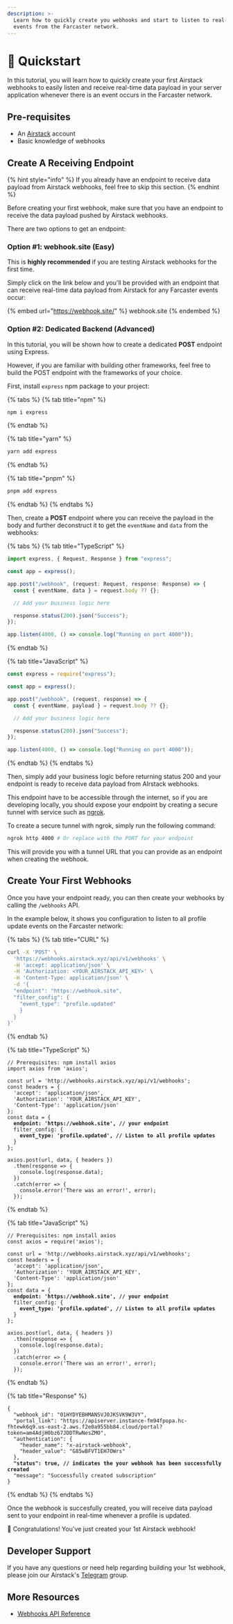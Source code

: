```yaml
---
description: >-
  Learn how to quickly create you webhooks and start to listen to real-time
  events from the Farcaster network.
---
```


# 🚀 Quickstart

In this tutorial, you will learn how to quickly create your first Airstack webhooks to easily listen and receive real-time data payload in your server application whenever there is an event occurs in the Farcaster network.

## Pre-requisites

- An [Airstack](https://airstack.xyz/) account
- Basic knowledge of webhooks

## Create A Receiving Endpoint

{% hint style="info" %}
If you already have an endpoint to receive data payload from Airstack webhooks, feel free to skip this section.
{% endhint %}

Before creating your first webhook, make sure that you have an endpoint to receive the data payload pushed by Airstack webhooks.

There are two options to get an endpoint:

### Option #1: webhook.site (Easy)

This is **highly recommended** if you are testing Airstack webhooks for the first time.

Simply click on the link below and you'll be provided with an endpoint that can receive real-time data payload from Airstack for any Farcaster events occur:

{% embed url="https://webhook.site/" %}
webhook.site
{% endembed %}

### Option #2: Dedicated Backend (Advanced)

In this tutorial, you will be shown how to create a dedicated **POST** endpoint using Express.

However, if you are familiar with building other frameworks, feel free to build the POST endpoint with the frameworks of your choice.

First, install `express` npm package to your project:

{% tabs %}
{% tab title="npm" %}

```sh
npm i express
```

{% endtab %}

{% tab title="yarn" %}

```sh
yarn add express
```

{% endtab %}

{% tab title="pnpm" %}

```sh
pnpm add express
```

{% endtab %}
{% endtabs %}

Then, create a **POST** endpoint where you can receive the payload in the body and further deconstruct it to get the `eventName` and `data` from the webhooks:

{% tabs %}
{% tab title="TypeScript" %}

```typescript
import express, { Request, Response } from "express";

const app = express();

app.post("/webhook", (request: Request, response: Response) => {
  const { eventName, data } = request.body ?? {};

  // Add your business logic here

  response.status(200).json("Success");
});

app.listen(4000, () => console.log("Running on port 4000"));
```

{% endtab %}

{% tab title="JavaScript" %}

```javascript
const express = require("express");

const app = express();

app.post("/webhook", (request, response) => {
  const { eventName, payload } = request.body ?? {};

  // Add your business logic here

  response.status(200).json("Success");
});

app.listen(4000, () => console.log("Running on port 4000"));
```

{% endtab %}
{% endtabs %}

Then, simply add your business logic before returning status 200 and your endpoint is ready to receive data payload from AIrstack webhooks.

This endpoint have to be accessible through the internet, so if you are developing locally, you should expose your endpoint by creating a secure tunnel with service such as [ngrok](https://ngrok.com).

To create a secure tunnel with ngrok, simply run the following command:

```sh
ngrok http 4000 # Or replace with the PORT for your endpoint
```

This will provide you with a tunnel URL that you can provide as an endpoint when creating the webhook.

## Create Your First Webhooks

Once you have your endpoint ready, you can then create your webhooks by calling the `/webhooks` API.

In the example below, it shows you configuration to listen to all profile update events on the Farcaster network:

{% tabs %}
{% tab title="CURL" %}

```sh
curl -X 'POST' \
  'https://webhooks.airstack.xyz/api/v1/webhooks' \
  -H 'accept: application/json' \
  -H 'Authorization: <YOUR_AIRSTACK_API_KEY>' \
  -H 'Content-Type: application/json' \
  -d '{
  "endpoint": "https://webhook.site",
  "filter_config": {
    "event_type": "profile.updated"
    }
  }
}'
```

{% endtab %}

{% tab title="TypeScript" %}

<pre class="language-typescript"><code class="lang-typescript">// Prerequisites: npm install axios
import axios from 'axios';

const url = 'http://webhooks.airstack.xyz/api/v1/webhooks';
const headers = {
  'accept': 'application/json',
  'Authorization': 'YOUR_AIRSTACK_API_KEY',
  'Content-Type': 'application/json'
};
const data = {
<strong>  endpoint: 'https://webhook.site', // your endpoint
</strong>  filter_config: {
<strong>    event_type: 'profile.updated', // Listen to all profile updates
</strong>  }
};

axios.post(url, data, { headers })
  .then(response => {
    console.log(response.data);
  })
  .catch(error => {
    console.error('There was an error!', error);
  });
</code></pre>

{% endtab %}

{% tab title="JavaScript" %}

<pre class="language-javascript"><code class="lang-javascript">// Prerequisites: npm install axios
const axios = require('axios');

const url = 'http://webhooks.airstack.xyz/api/v1/webhooks';
const headers = {
  'accept': 'application/json',
  'Authorization': 'YOUR_AIRSTACK_API_KEY',
  'Content-Type': 'application/json'
};
const data = {
<strong>  endpoint: 'https://webhook.site', // your endpoint
</strong>  filter_config: {
<strong>    event_type: 'profile.updated', // Listen to all profile updates
</strong>  }
};

axios.post(url, data, { headers })
  .then(response => {
    console.log(response.data);
  })
  .catch(error => {
    console.error('There was an error!', error);
  });
</code></pre>

{% endtab %}

{% tab title="Response" %}

<pre class="language-json"><code class="lang-json">{
  "webhook_id": "01HYDYEBHMANSVJ0JKSVK9W3VY",
  "portal_link": "https://apiserver.instance-fm94fpopa.hc-fhtewk6q9.us-east-2.aws.f2e0a955bb84.cloud/portal?token=am4AdjH0bz67JDDTRwNesZMO",
  "authentication": {
    "header_name": "x-airstack-webhook",
    "header_value": "G85wBFVT1EH7OWrs"
  },
<strong>  "status": true, // indicates the your webhook has been successfully created
</strong>  "message": "Successfully created subscription"
}
</code></pre>

{% endtab %}
{% endtabs %}

Once the webhook is succesfully created, you will receive data payload sent to your endpoint in real-time whenever a profile is updated.

🥳 Congratulations! You've just created your 1st Airstack webhook!

## Developer Support

If you have any questions or need help regarding building your 1st webhook, please join our Airstack's [Telegram](https://t.me/+1k3c2FR7z51mNDRh) group.

## More Resources

- [Webhooks API Reference](../../webhooks-api-reference/overview/)
